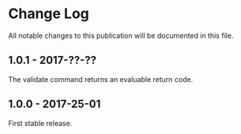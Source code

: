 # Change Log

All notable changes to this publication will be documented in this file.

## 1.0.1 - 2017-??-??
The validate command returns an evaluable return code.

## 1.0.0 - 2017-25-01

First stable release.